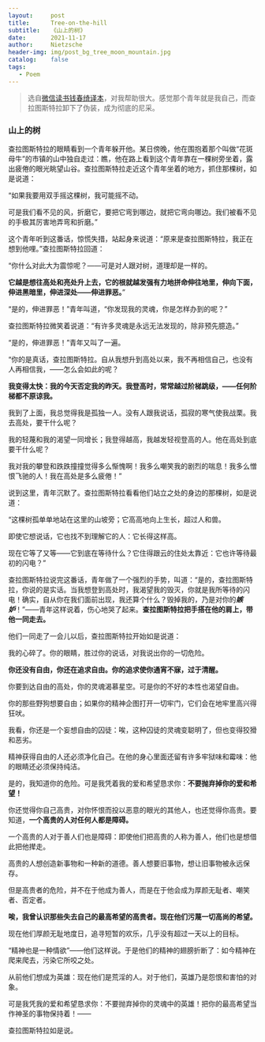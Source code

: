 ```yaml
---
layout:     post
title:      Tree-on-the-hill
subtitle:   《山上的树》
date:       2021-11-17
author:     Nietzsche
header-img: img/post_bg_tree_moon_mountain.jpg
catalog:    false
tags:
   - Poem
---
```


> 选自[微信读书钱春绮译本](https://weread.qq.com/web/reader/d5632b5071a6840bd56401bkc51323901dc51ce410c121b)，对我帮助很大。感觉那个青年就是我自己，而查拉图斯特拉卸下了伪装，成为彻底的尼采。

### 山上的树

查拉图斯特拉的眼睛看到一个青年躲开他。某日傍晚，他在围抱着那个叫做“花斑母牛”的市镇的山中独自走过：瞧，他在路上看到这个青年靠在一棵树旁坐着，露出疲倦的眼光眺望山谷。查拉图斯特拉走近这个青年坐着的地方，抓住那棵树，如是说道：

“如果我要用双手摇这棵树，我可能摇不动。

可是我们看不见的风，折磨它，要把它弯到哪边，就把它弯向哪边。我们被看不见的手极其厉害地弄弯和折磨。”

这个青年听到这番话，惊慌失措，站起身来说道：“原来是查拉图斯特拉，我正在想到他哩。”查拉图斯特拉回道：

“你什么对此大为震惊呢？——可是对人跟对树，道理却是一样的。

**它越是想往高处和亮处升上去，它的根就越发强有力地拼命伸往地里，伸向下面，伸进黑暗里，伸进深处——伸进罪恶。**”

“是的，伸进罪恶！”青年叫道，“你发现我的灵魂，你是怎样办到的呢？”

查拉图斯特拉微笑着说道：“有许多灵魂是永远无法发现的，除非预先臆造。”

“是的，伸进罪恶！”青年又叫了一遍。

“你的是真话，查拉图斯特拉。自从我想升到高处以来，我不再相信自己，也没有人再相信我，——怎么会如此的呢？

**我变得太快：我的今天否定我的昨天。我登高时，常常越过阶梯跳级，——任何阶梯都不原谅我。**

我到了上面，我总觉得我是孤独一人。没有人跟我说话，孤寂的寒气使我战栗。我去高处，要干什么呢？

我的轻蔑和我的渴望一同增长；我登得越高，我越发轻视登高的人。他在高处到底要干什么呢？

我对我的攀登和跌跌撞撞觉得多么惭愧啊！我多么嘲笑我的剧烈的喘息！我多么憎恨飞驰的人！我在高处是多么疲倦！”

说到这里，青年沉默了。查拉图斯特拉看看他们站立之处的身边的那棵树，如是说道：

“这棵树孤单单地站在这里的山坡旁；它高高地向上生长，超过人和兽。

即使它想说话，它也找不到理解它的人：它长得这样高。

现在它等了又等——它到底在等待什么？它住得跟云的住处太靠近：它也许等待最初的闪电？”

查拉图斯特拉说完这番话，青年做了一个强烈的手势，叫道：“是的，查拉图斯特拉，你说的是实话。当我想登到高处时，我渴望我的毁灭，你就是我所等待的闪电！确实，自从你在我们面前出现，我还算个什么？毁掉我的，乃是对你的***嫉妒***！”——青年这样说着，伤心地哭了起来。**查拉图斯特拉把手搭在他的肩上，带他一同走去。**

他们一同走了一会儿以后，查拉图斯特拉开始如是说道：

我的心碎了。你的眼睛，胜过你的说话，对我说出你的一切危险。

**你还没有自由，你还在追求自由。你的追求使你通宵不寐，过于清醒。**

你要到达自由的高处，你的灵魂渴慕星空。可是你的不好的本性也渴望自由。

你的那些野狗想要自由；如果你的精神企图打开一切牢门，它们会在地牢里高兴得狂吠。

我看，你还是一个妄想自由的囚徒：唉，这种囚徒的灵魂变聪明了，但也变得狡猾和恶劣。

精神获得自由的人还必须净化自己。在他的身心里面还留有许多牢狱味和霉味：他的眼睛还必须保持纯洁。

是的，我知道你的危险。可是我凭着我的爱和希望恳求你：**不要抛弃掉你的爱和希望！**

你还觉得你自己高贵，对你怀恨而投以恶意的眼光的其他人，也还觉得你高贵。要知道，**一个高贵的人对任何人都是障碍。**

一个高贵的人对于善人们也是障碍：即使他们把高贵的人称为善人，他们也是想借此把他撵走。

高贵的人想创造新事物和一种新的道德。善人想要旧事物，想让旧事物被永远保存。

但是高贵者的危险，并不在于他成为善人，而是在于他会成为厚颜无耻者、嘲笑者、否定者。

**唉，我曾认识那些失去自己的最高希望的高贵者。现在他们污蔑一切高尚的希望。**

现在他们厚颜无耻地度日，追寻短暂的欢乐，几乎没有超过一天以上的目标。

“精神也是一种情欲”——他们这样说。于是他们的精神的翅膀折断了：如今精神在爬来爬去，污染它所咬之处。

从前他们想成为英雄：现在他们是荒淫的人。对于他们，英雄乃是怨恨和害怕的对象。

可是我凭我的爱和希望恳求你：不要抛弃掉你的灵魂中的英雄！把你的最高希望当作神圣的事物保持着！——



查拉图斯特拉如是说。

